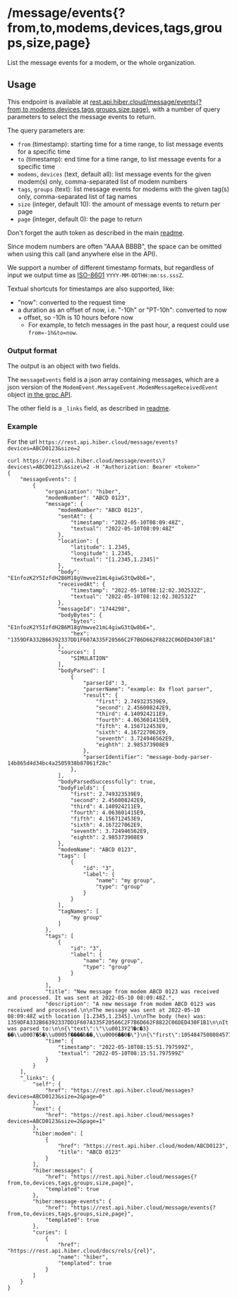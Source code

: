 # /message/events{?from,to,modems,devices,tags,groups,size,page}

List the message events for a modem, or the whole organization.

## Usage

This endpoint is available at
[rest.api.hiber.cloud/message/events{?from,to,modems,devices,tags,groups,size,page}](https://rest.api.hiber.cloud/message/events),
with a number of query parameters to select the message events to return.

The query parameters are:
- `from`  (timestamp): starting time for a time range, to list message events for a specific time
- `to` (timestamp): end time for a time range, to list message events for a specific time
- `modems`, `devices` (text, default all): list message events for the given modem(s) only, comma-separated list of modem numbers
- `tags`, `groups` (text): list message events for modems with the given tag(s) only, comma-separated list of tag names
- `size` (integer, default 10): the amount of message events to return per page
- `page` (integer, default 0): the page to return

Don't forget the auth token as described in the main [readme](../README.md#auth).

Since modem numbers are often "AAAA BBBB", the space can be omitted when using this call (and anywhere else in the API).

We support a number of different timestamp formats, but regardless of input we output time as
[ISO-8601](https://www.iso.org/iso-8601-date-and-time-format.html) `YYYY-MM-DDTHH:mm:ss.sssZ`.

Textual shortcuts for timestamps are also supported, like:
  - "now": converted to the request time
  - a duration as an offset of now, i.e. "-10h" or "PT-10h": converted to now + offset, so -10h is 10 hours before now
    - For example, to fetch messages in the past hour, a request could use `from=-1h&to=now`.

### Output format

The output is an object with two fields.

The `messageEvents` field is a json array containing messages, which are a json version of
the `ModemEvent.MessageEvent.ModemMessageReceivedEvent` object
[in the grpc API](https://github.com/HiberGlobal/api/blob/master/docs/event.md#eventmodemeventmessageeventmodemmessagereceivedevent).

The other field is a `_links` field, as described in [readme](../README.md#hal).

### Example

For the url `https://rest.api.hiber.cloud/message/events?devices=ABCD0123&size=2`

```
curl https://rest.api.hiber.cloud/message/events\?devices\=ABCD0123\&size\=2 -H "Authorization: Bearer <token>"
{
    "messageEvents": [
        {
            "organization": "hiber",
            "modemNumber": "ABCD 0123",
            "message": {
                "modemNumber": "ABCD 0123",
                "sentAt": {
                    "timestamp": "2022-05-10T08:09:48Z",
                    "textual": "2022-05-10T08:09:48Z"
                },
                "location": {
                    "latitude": 1.2345,
                    "longitude": 1.2345,
                    "textual": "[1.2345,1.2345]"
                },
                "body": "E1nfozK2Y5IzfdH2B6M18gVmwve21mL4giwG3tQw8bE=",
                "receivedAt": {
                    "timestamp": "2022-05-10T08:12:02.302532Z",
                    "textual": "2022-05-10T08:12:02.302532Z"
                },
                "messageId": "1744298",
                "bodyBytes": {
                    "bytes": "E1nfozK2Y5IzfdH2B6M18gVmwve21mL4giwG3tQw8bE=",
                    "hex": "1359DFA332B66392337DD1F607A335F20566C2F7B6D662F8822C06DED430F1B1"
                },
                "sources": [
                    "SIMULATION"
                ],
                "bodyParsed": [
                    {
                        "parserId": 3,
                        "parserName": "example: 8x float parser",
                        "result": {
                            "first": 2.749323539E9,
                            "second": 2.456008242E9,
                            "third": 4.140924211E9,
                            "fourth": 4.063601415E9,
                            "fifth": 4.156712453E9,
                            "sixth": 4.167227062E9,
                            "seventh": 3.724946562E9,
                            "eighth": 2.985373908E9
                        },
                        "parserIdentifier": "message-body-parser-14b865d4d34bc4a2505938b87061f28c"
                    },
                ],
                "bodyParsedSuccessfully": true,
                "bodyFields": {
                    "first": 2.749323539E9,
                    "second": 2.456008242E9,
                    "third": 4.140924211E9,
                    "fourth": 4.063601415E9,
                    "fifth": 4.156712453E9,
                    "sixth": 4.167227062E9,
                    "seventh": 3.724946562E9,
                    "eighth": 2.985373908E9
                },
                "modemName": "ABCD 0123",
                "tags": [
                    {
                        "id": "3",
                        "label": {
                            "name": "my group",
                            "type": "group"
                        }
                    }
                ],
                "tagNames": [
                    "my group"
                ]
            },
            "tags": [
                {
                    "id": "3",
                    "label": {
                        "name": "my group",
                        "type": "group"
                    }
                }
            ],
            "title": "New message from modem ABCD 0123 was received and processed. It was sent at 2022-05-10 08:09:48Z.",
            "description": "A new message from modem ABCD 0123 was received and processed.\n\nThe message was sent at 2022-05-10 08:09:48Z with location [1.2345,1.2345].\n\nThe body (hex) was: 1359DFA332B66392337DD1F607A335F20566C2F7B6D662F8822C06DED430F1B1\n\nIt was parsed to:\n\n{\"text\":\"\\u0013Yߣ2�c�3}��\\u0007�5�\\u0005f����b��,\\u0006��0�\"}\n{\"first\":10548475080845777000,\"second\":17453035185545249000,\"third\":17898103950452877000,\"fourth\":12822083304916660000}\n{\"first\":2749323539,\"second\":2456008242,\"third\":4140924211,\"fourth\":4063601415,\"fifth\":4156712453,\"sixth\":4167227062,\"seventh\":3724946562,\"eighth\":2985373908}\n{\"first\":2749323539,\"second\":17785134063915612000,\"third\":4063601415,\"text\":\"\\u0005f����b��,\\u0006��0�\"}",
            "time": {
                "timestamp": "2022-05-10T08:15:51.797599Z",
                "textual": "2022-05-10T08:15:51.797599Z"
            }
        }
    ],
    "_links": {
        "self": {
            "href": "https://rest.api.hiber.cloud/messages?devices=ABCD0123&size=2&page=0"
        },
        "next": {
            "href": "https://rest.api.hiber.cloud/messages?devices=ABCD0123&size=2&page=1"
        },
        "hiber:modem": [
            {
                "href": "https://rest.api.hiber.cloud/modem/ABCD0123",
                "title": "ABCD 0123"
            }
        ],
        "hiber:messages": {
            "href": "https://rest.api.hiber.cloud/messages{?from,to,devices,tags,groups,size,page}",
            "templated": true
        },
        "hiber:message-events": {
            "href": "https://rest.api.hiber.cloud/message/events{?from,to,devices,tags,groups,size,page}",
            "templated": true
        },
        "curies": [
            {
                "href": "https://rest.api.hiber.cloud/docs/rels/{rel}",
                "name": "hiber",
                "templated": true
            }
        ]
    }
}
```
